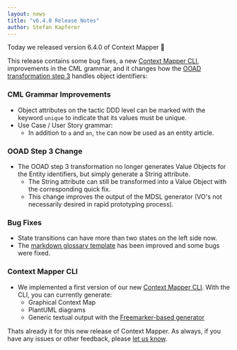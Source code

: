 ```yaml
---
layout: news
title: "v6.4.0 Release Notes"
author: Stefan Kapferer
---
```


Today we released version 6.4.0 of Context Mapper 🥳 

This release contains some bug fixes, a new [Context Mapper CLI](https://github.com/ContextMapper/context-mapper-cli), improvements in the CML grammar, and it changes how the [OOAD transformation step 3](/docs/rapid-ooad/) handles object identifiers:

### CML Grammar Improvements
 * Object attributes on the tactic DDD level can be marked with the keyword `unique` to indicate that its values must be unique.
 * Use Case / User Story grammar:
   * In addition to `a` and `an`, `the` can now be used as an entity article.

### OOAD Step 3 Change
 * The OOAD step 3 transformation no longer generates Value Objects for the Entity identifiers, but simply generate a String attribute.
   * The String attribute can still be transformed into a Value Object with the corresponding quick fix.
   * This change improves the output of the MDSL generator (VO's not necessarily desired in rapid prototyping process).

### Bug Fixes

 * State transitions can have more than two states on the left side now.
 * The [markdown glossary template](/docs/generic-freemarker-generator/#example-templates) has been improved and some bugs were fixed.

### Context Mapper CLI

 * We implemented a first version of our new [Context Mapper CLI](https://github.com/ContextMapper/context-mapper-cli). With the CLI, you can currently generate:
   * Graphical Context Map
   * PlantUML diagrams
   * Generic textual output with the [Freemarker-based generator](/docs/generic-freemarker-generator/)
 
Thats already it for this new release of Context Mapper. As always, if you have any issues or other feedback, please [let us know](/getting-involved/).
